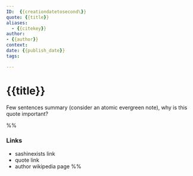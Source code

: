 ```yaml
---
ID:  {{creationdatetosecond\}}
quote: {{title}}
aliases:
  - {{citekey}}
author:
- {{author}}
context:
date: {{publish_date}}
tags:

---
```

# {{title}}
Few sentences summary (consider an atomic evergreen note), why is this quote important?

%%
### Links
- sashinexists link
- quote link
- author wikipedia page
%%





